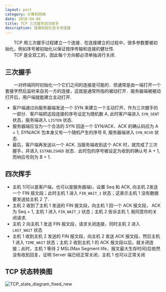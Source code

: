 ```yaml
---
layout: post
category: 计算机网络
date: 2018-04-04
title: TCP 三次握手四次挥手
description: 连接初始化及关闭连接
---
```


　　TCP 用三次握手过程建立一个连接．在连接建立的过程中，很多参数要被初始化，例如序号被初始化以保证按序传输和连接的健壮性.<br>
　　TCP 是全双工的，因此每个方向都必须单独进行关闭.

## 三次握手

　　一对终端同时初始化一个它们之间的连接是可能的．但通常是由一端打开一个套接字然后监听来自另一方的连接，这就是通常所指的被动打开．服务器端被被动打开后，用户端就能建立主动打开.

- 客户端通过向服务器端发送一个 SYN 来建立一个主动打开，作为三次握手的一部分．客户端把这段连接的序号设定为随机数 A, 此时客户端进入 `SYN_SENT` 状态，服务端进入 `LISTEN` 状态.
- 服务器端应当为一个合法的 SYN 回送一个 SYN/ACK．ACK 的确认码应为 A + 1, SYN/ACK 包本身又有一个随机产生的序号 B, 服务器端进入 `SYN_RCVD` 状态.
- 最后，客户端再发送以一个 ACK. 当服务端收到这个 ACK 时，就完成了三次握手，并进入 `ESTABLISHED` 状态．此时包的序号被设定为收到的确认号 A + 1, 而响应号则为 B + 1. 

## 四次挥手

- 主机 1(可以是客户端，也可以是服务器端)，设置 Seq 和 ACK, 向主机 2发送一个 FIN 报文段；此时主机 1 进入 `FIN_WAIT_1` 状态；这表示主机 1 没有数据要发送给主机 2 了.
- 主机 2 收到了主机 1 发送的 FIN 报文段，向主机 1 回一个 ACK 报文段， ACK 为 Seq + 1, 主机 1 进入 `FIN_WAIT_2` 状态；主机 2 告诉主机 1, 我同意你的关闭请求.
- 主机 2 向主机 1 发送 FIN 报文段，请求关闭连接，同时主机 2 进入 `LAST_WAIT` 状态
- 主机 1 收到主机 2 发送的 FIN 报文段，向主机 2 发送 ACK 报文段，然后主机 1 进入 `TIME_WAIT` 状态；主机 2 收到主机 1 的 ACK 报文段以后，就关闭连接；此时，主机 1 等待 2 MSL(Max Segment life，报文最大生存时间)后依然没有收到回复，证明 Server 端已经正常关闭，主机 1 也可以正常关闭

## TCP 状态转换图

![TCP_state_diagram_fixed_new](/downloads/Tcp_state_diagram_fixed_new.svg) 